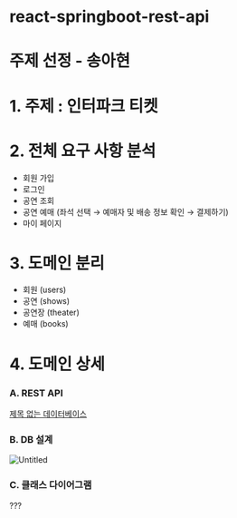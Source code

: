 # react-springboot-rest-api

# 주제 선정 - 송아현

# 1. 주제 : 인터파크 티켓

# 2. 전체 요구 사항 분석

- 회원 가입
- 로그인
- 공연 조회
- 공연 예매 (좌석 선택 → 예매자 및 배송 정보 확인 → 결제하기)
- 마이 페이지

# 3. 도메인 분리

- 회원 (users)
- 공연 (shows)
- 공연장 (theater)
- 예매 (books)

# 4. 도메인 상세

### A. REST API

[제목 없는 데이터베이스](https://www.notion.so/eed89937a99145ab99a54a7e08300593?pvs=21)

### B. DB 설계

![Untitled](https://prod-files-secure.s3.us-west-2.amazonaws.com/c6445e5b-b632-412b-9e79-28466d8c6acc/ae7bcf50-4975-4e2e-b900-a9e56dbf15e1/Untitled.png)

### C. 클래스 다이어그램

???
